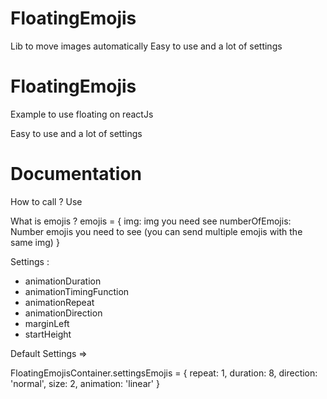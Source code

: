 # FloatingEmojis


Lib to move images automatically
Easy to use and a lot of settings

# FloatingEmojis

Example to use floating on reactJs

Easy to use and a lot of settings



# Documentation

How to call ? 
Use <FloatingEmojisContainer emojis={emojis} />

What is emojis ? 
emojis = {
    img: img you need see
    numberOfEmojis: Number emojis you need to see (you can send multiple emojis with the same img)
}

Settings :

- animationDuration 
- animationTimingFunction 
- animationRepeat 
- animationDirection
- marginLeft
- startHeight


Default Settings => 

FloatingEmojisContainer.settingsEmojis = {
  repeat: 1,
  duration: 8,
  direction: 'normal',
  size: 2,
  animation: 'linear'
}
